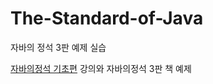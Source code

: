 # The-Standard-of-Java
자바의 정석 3판 예제 실습

[자바의정석 기초편](https://youtube.com/playlist?list=PLW2UjW795-f6xWA2_MUhEVgPauhGl3xIp) 강의와 자바의정석 3판 책 예제
